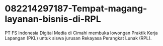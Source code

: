 # 082214297187-Tempat-magang-layanan-bisnis-di-RPL
PT FS Indonesia Digital Media di Cimahi membuka lowongan Praktik Kerja Lapangan (PKL) untuk siswa jurusan Rekayasa Perangkat Lunak (RPL). 
